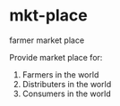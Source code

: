 mkt-place
=========

farmer market place

Provide market place for:

1. Farmers in the world
2. Distributers in the world
3. Consumers in the world
